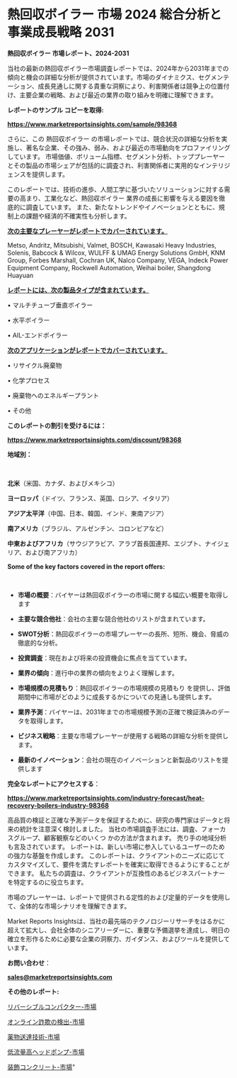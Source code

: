# 熱回収ボイラー 市場 2024 総合分析と事業成長戦略 2031

<strong>熱回収ボイラー 市場レポート、2024-2031</strong>

当社の最新の熱回収ボイラー市場調査レポートでは、2024年から2031年までの傾向と機会の詳細な分析が提供されています。市場のダイナミクス、セグメンテーション、成長見通しに関する貴重な洞察により、利害関係者は競争上の位置付け、主要企業の戦略、および最近の業界の取り組みを明確に理解できます。



<strong>レポートのサンプル コピーを取得:</strong> <a href=https://www.marketreportsinsights.com/sample/98368>

<strong><u>https://www.marketreportsinsights.com/sample/98368</u></strong></a>

さらに、この 熱回収ボイラー の市場レポートでは、競合状況の詳細な分析を実施し、著名な企業、その強み、弱み、および最近の市場動向をプロファイリングしています。 市場価値、ボリューム指標、セグメント分析、トッププレーヤーとその製品の市場シェアが包括的に調査され、利害関係者に実用的なインテリジェンスを提供します。

このレポートでは、技術の進歩、人間工学に基づいたソリューションに対する需要の高まり、工業化など、熱回収ボイラー 業界の成長に影響を与える要因を徹底的に調査しています。 また、新たなトレンドやイノベーションとともに、規制上の課題や経済的不確実性も分析します。



<strong><u>次の主要なプレーヤーがレポートでカバーされています。</u></strong>

Metso, Andritz, Mitsubishi, Valmet, BOSCH, Kawasaki Heavy Industries, Solenis, Babcock & Wilcox, WULFF & UMAG Energy Solutions GmbH, KNM Group, Forbes Marshall, Cochran UK, Nalco Company, VEGA, Indeck Power Equipment Company, Rockwell Automation, Weihai boiler, Shangdong Huayuan



<strong><u><b>レポートには、次の製品タイプが含まれています。</b></u></strong>

• マルチチューブ垂直ボイラー

• 水平ボイラー

•  AIL-エンドボイラー



<strong><u><b>次のアプリケーションがレポートでカバーされています。</b></u></strong>

• リサイクル廃棄物

• 化学プロセス

• 廃棄物へのエネルギープラント

• その他



<strong><b>このレポートの割引を受けるには：</b></strong>

<a href=https://www.marketreportsinsights.com/discount/98368>

<strong><u>https://www.marketreportsinsights.com/discount/98368</u></strong></a>



<strong>地域別：</strong>

<strong> </strong>



<strong>北米</strong>（米国、カナダ、およびメキシコ）



<strong>ヨーロッパ</strong>（ドイツ、フランス、英国、ロシア、イタリア）



<strong>アジア太平洋</strong>（中国、日本、韓国、インド、東南アジア）



<strong>南アメリカ</strong>（ブラジル、アルゼンチン、コロンビアなど）



<strong>中東およびアフリカ</strong>（サウジアラビア、アラブ首長国連邦、エジプト、ナイジェリア、および南アフリカ）



<strong>Some of the key factors covered in the report offers:</strong>

<strong> </strong>
<ul>
  <li>

<strong>市場の概要</strong>：バイヤーは熱回収ボイラーの市場に関する幅広い概要を取得します</li>
  <li>

<strong>主要な競合他社</strong>：会社の主要な競合他社のリストが含まれています。</li>
  <li>

<strong>SWOT分析</strong>：熱回収ボイラーの市場プレーヤーの長所、短所、機会、脅威の徹底的な分析。</li>
  <li>

<strong>投資調査</strong>：現在および将来の投資機会に焦点を当てています。</li>
  <li>

<strong>業界の傾向</strong>：進行中の業界の傾向をよりよく理解します。</li>
  <li>

<strong>市場規模の見積もり</strong>：熱回収ボイラーの市場規模の見積もり を提供し、評価期間中に市場がどのように成長するかについての見通しも提供します。</li>
  <li>

<strong>業界予測</strong>：バイヤーは、2031年までの市場規模予測の正確で検証済みのデータを取得します。</li>
  <li>

<strong>ビジネス戦略</strong>：主要な市場プレーヤーが使用する戦略の詳細な分析を提供します。</li>
  <li>

<strong>最新のイノベーション</strong>：会社の現在のイノベーションと新製品のリストを提供します</li>
</ul>


<strong>完全なレポートにアクセスする</strong>：

<a href=https://www.marketreportsinsights.com/industry-forecast/heat-recovery-boilers-industry-98368>

<strong><u>https://www.marketreportsinsights.com/industry-forecast/heat-recovery-boilers-industry-98368</u></strong></a>

高品質の検証と正確な予測データを保証するために、研究の専門家はデータと将来の統計を注意深く検討しました。 当社の市場調査手法には、調査、フォーカスグループ、顧客観察などのいくつ かの方法が含まれます。 売り手の地域分析も言及されています。 レポートは、新しい市場に参入しているユーザーのための強力な基盤を作成します。 このレポートは、クライアントのニーズに応じてカスタマイズして、要件を満たすレポートを確実に取得できるようにすることができます。 私たちの調査は、クライアントが互換性のあるビジネスパートナーを特定するのに役立ちます。

市場のプレーヤーは、レポートで提供される定性的および定量的データを使用して、全体的な市場シナリオを理解できます。

Market Reports Insightsは、当社の最先端のテクノロジーリサーチをはるかに超えて拡大し、会社全体のシニアリーダーに、重要な予備選挙を達成し、明日の確立を形作るために必要な企業の洞察力、ガイダンス、およびツールを提供しています。



<strong><b>お問い合わせ</b></strong>：

<a href=mailto:sales@marketreportsinsights.com>

<strong><u>sales@marketreportsinsights.com</u></strong></a>



<strong>その他のレポート:</strong>

<a href=https://www.linkedin.com/pulse/リバーシブルコンパクター-市場-2030-年までの需要に焦点を当てた-m638f/>リバーシブルコンパクター-市場</a>

<a href=https://www.linkedin.com/pulse/オンライン詐欺の検出-市場-2023-swot-分析と最新イノベーション-l285f/>オンライン詐欺の検出-市場</a>

<a href=https://www.linkedin.com/pulse/薬物送達技術-市場-2023-swot-分析と成長率-2030-trend-tracking-toolbox-24-analysis-kt18f/>薬物送達技術-市場</a>

<a href=https://www.linkedin.com/pulse/低流量高ヘッドポンプ-市場-2023-swot-分析と成長率-2030-3ujmc/>低流量高ヘッドポンプ-市場</a>

<a href=https://www.linkedin.com/pulse/装飾コンクリート-市場-2023-推進要因と成長機会-2030-consumer-connection-collective-360-wvzpf/>装飾コンクリート-市場</a>"
